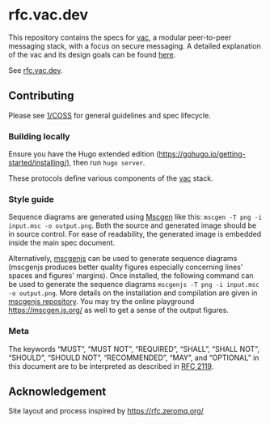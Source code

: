 # rfc.vac.dev

This repository contains the specs for [vac](https://vac.dev), a modular peer-to-peer messaging stack, with a focus on secure messaging. A detailed explanation of the vac and its design goals can be found [here](https://vac.dev/vac-overview).

See [rfc.vac.dev](rfc.vac.dev).

## Contributing

Please see [1/COSS](https://rfc.vac.dev/spec/1/) for general guidelines and spec lifecycle.

### Building locally

Ensure you have the Hugo extended edition
(https://gohugo.io/getting-started/installing/), then run `hugo server`.

These protocols define various components of the [vac](https://vac.dev) stack.

### Style guide

Sequence diagrams are generated using [Mscgen](http://www.mcternan.me.uk/mscgen/) like this: `mscgen -T png -i input.msc -o output.png`. Both the source and generated image should be in source control. For ease of readability, the generated image is embedded inside the main spec document. 

Alternatively, [mscgenjs](https://github.com/mscgenjs/mscgenjs-cli) can be used to generate sequence diagrams (mscgenjs produces better quality figures especially concerning lines' spaces and figures' margins). Once installed, the following command can be used to generate the sequence diagrams `mscgenjs -T png -i input.msc -o output.png`. More details on the installation and compilation are given in [mscgenjs repository](https://github.com/mscgenjs/mscgenjs-cli). You may try the online playground https://mscgen.js.org/ as well to get a sense of the output figures. 

### Meta

The keywords “MUST”, “MUST NOT”, “REQUIRED”, “SHALL”, “SHALL NOT”, “SHOULD”, “SHOULD NOT”, “RECOMMENDED”, “MAY”, and “OPTIONAL” in this document are to be interpreted as described in [RFC 2119](https://www.ietf.org/rfc/rfc2119.txt).

## Acknowledgement

Site layout and process inspired by https://rfc.zeromq.org/
